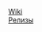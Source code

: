 [Wiki](https://github.com/etar125/LSWWA/wiki)  
[Релизы](https://github.com/etar125/LSWWA/releases)
